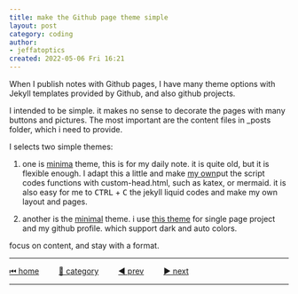 ```yaml
---
title: make the Github page theme simple 
layout: post
category: coding
author: 
- jeffatoptics
created: 2022-05-06 Fri 16:21
---
```


When I publish notes with Github pages, I have many theme options with Jekyll templates provided by Github, and also github projects.

I intended to be simple. it makes no sense to decorate the pages with many buttons and pictures.
The most important are the content files in _posts folder, which i need to provide.


I selects two simple themes:

1. one is [minima](https://github.com/jekyll/minima) theme, this is for my daily note. it is quite old, but it is flexible enough. I adapt this a little and make [my own](https://github.com/jekyll/minima)put the script codes functions with custom-head.html, such as katex, or mermaid. it is also easy for me to <kbd>CTRL</kbd> + <kbd>C</kbd> the jekyll liquid codes and make my own layout and pages.

1. another is the [minimal](https://github.com/pages-themes/minimal) theme. i use [this theme](https://github.com/godalming123/minimal) for single page project and my github profile. which support dark and auto colors.

focus on content, and stay with a format.






---

[⏮ home](../index.md) &nbsp; &nbsp; &nbsp; &nbsp; [🔀 category](../category.md) &nbsp; &nbsp; &nbsp; &nbsp; [◀️ prev](./2022-05-06-make-a-PR.md) &nbsp; &nbsp; &nbsp; &nbsp; [▶️ next]()

---
